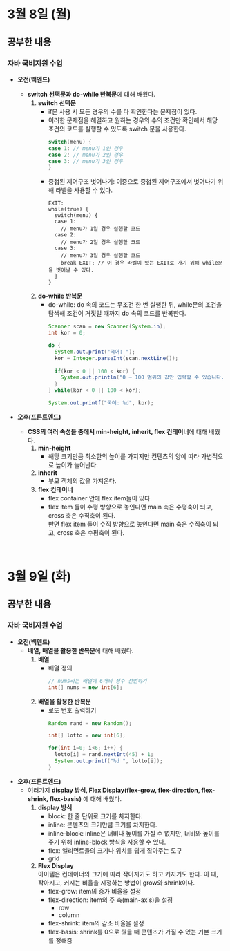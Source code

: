 # 3월 8일 (월)
## 공부한 내용
### 자바 국비지원 수업
- **오전(백엔드)**
  - **switch 선택문과 do-while 반복문**에 대해 배웠다.
    1. **switch 선택문**
        - if문 사용 시 모든 경우의 수를 다 확인한다는 문제점이 있다.
        - 이러한 문제점을 해결하고 원하는 경우의 수의 조건만 확인해서 해당 조건의 코드를 실행할 수 있도록 switch 문을 사용한다.  
          ```java
          switch(menu) {
          case 1: // menu가 1인 경우 
          case 2: // menu가 2인 경우
          case 3: // menu가 3인 경우
          }
          ```
        - 중첩된 제어구조 벗어나기: 이중으로 중첩된 제어구조에서 벗어나기 위해 라벨을 사용할 수 있다.
          ```
          EXIT:
          while(true) {
            switch(menu) {
            case 1:
              // menu가 1일 경우 실행할 코드
            case 2:
              // menu가 2일 경우 실행할 코드
            case 3:
              // menu가 3일 경우 실행할 코드
              break EXIT; // 이 경우 라벨이 있는 EXIT로 가기 위해 while문을 벗어날 수 있다.
            }
          }
          ```
    2. **do-while 반복문**
        - do-while: do 속의 코드는 무조건 한 번 실행한 뒤, while문의 조건을 탐색해 조건이 거짓일 때까지 do 속의 코드를 반복한다.
          ```java
          Scanner scan = new Scanner(System.in);
          int kor = 0;
          
          do {
            System.out.print("국어: ");
            kor = Integer.parseInt(scan.nextLine());
            
            if(kor < 0 || 100 < kor) {
              System.out.println("0 ~ 100 범위의 값만 입력할 수 있습니다.");
            }
          } while(kor < 0 || 100 < kor);
          
          System.out.printf("국어: %d", kor);
          ```

- **오후(프론트엔드)**
  - **CSS의 여러 속성들 중에서 min-height, inherit, flex 컨테이너**에 대해 배웠다.
    1. **min-height**
        - 해당 크기만큼 최소한의 높이를 가지지만 컨텐츠의 양에 따라 가변적으로 높이가 늘어난다. 
    3. **inherit**
        - 부모 객체의 값을 가져온다.
    5. **flex 컨테이너**
        - flex container 안에 flex item들이 있다.
        - flex item 들이 수평 방향으로 놓인다면 main 축은 수평축이 되고, cross 축은 수직축이 된다.     
          반면 flex item 들이 수직 방향으로 놓인다면 main 축은 수직축이 되고, cross 축은 수평축이 된다.

<br>

# 3월 9일 (화)
## 공부한 내용
### 자바 국비지원 수업
- **오전(백엔드)** 
  - **배열, 배열을 활용한 반복문**에 대해 배웠다.
    1. **배열**
        - 배열 정의
          ```java
          // nums라는 배열에 6개의 정수 선언하기
          int[] nums = new int[6]; 
          ```
    3. **배열을 활용한 반복문**
        - 로또 번호 출력하기
          ```java
          Random rand = new Random();
          
          int[] lotto = new int[6];
          
          for(int i=0; i<6; i++) {
            lotto[i] = rand.nextInt(45) + 1;
            System.out.printf("%d ", lotto[i]);
          }
          ```
- **오후(프론트엔드)**
  - 여러가지 **display 방식, Flex Display(flex-grow, flex-direction, flex-shrink, flex-basis)** 에 대해 배웠다.
    1. **display 방식**
        - block: 한 줄 단위로 크기를 차지한다.
        - inline: 콘텐츠의 크기만큼 크기를 차지한다.
        - inline-block: inline은 너비나 높이를 가질 수 없지만, 너비와 높이를 주기 위해 inline-block 방식을 사용할 수 있다.
        - flex: 엘리먼트들의 크기나 위치를 쉽게 잡아주는 도구
        - grid
    3. **Flex Display**  
      아이템은 컨테이너의 크기에 따라 작아지기도 하고 커지기도 한다. 이 때, 작아지고, 커지는 비율을 지정하는 방법이 grow와 shrink이다.
        - flex-grow: item의 증가 비율을 설정
        - flex-direction: item의 주 축(main-axis)을 설정
          - row
          - column
        - flex-shrink: item의 감소 비율을 설정
        - flex-basis: shrink를 0으로 줬을 때 콘텐츠가 가질 수 있는 기본 크기를 정해줌
